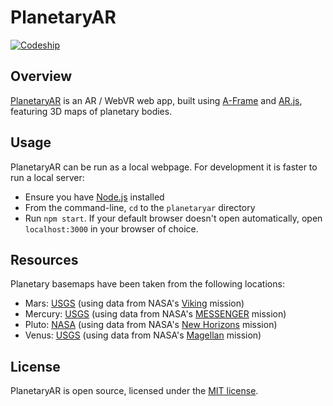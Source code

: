 # PlanetaryAR

[![Codeship](https://img.shields.io/codeship/d6c1ddd0-16a3-0132-5f85-2e35c05e22b1.svg)](https://app.codeship.com/projects/208744)

## Overview
[PlanetaryAR](http://codemacabre.com/prj/planetaryar/) is an AR / WebVR web app, built using [A-Frame](https://a-frame.io/) and [AR.js](https://github.com/jeromeetienne/AR.js), featuring 3D maps of planetary bodies.

## Usage
PlanetaryAR can be run as a local webpage. For development it is faster to run a local server:
+ Ensure you have [Node.js](https://nodejs.org/) installed
+ From the command-line, `cd` to the `planetaryar` directory
+ Run `npm start`. If your default browser doesn't open automatically, open `localhost:3000` in your browser of choice.

## Resources
Planetary basemaps have been taken from the following locations:
+ Mars: [USGS](https://astrogeology.usgs.gov/search/map/Mars/Viking/MDIM21/Mars_Viking_MDIM21_ClrMosaic_global_232m) (using data from NASA's [Viking](https://www.nasa.gov/mission_pages/viking) mission)
+ Mercury: [USGS](https://astrogeology.usgs.gov/search/map/Mercury/Messenger/Global/Mercury_MESSENGER_MDIS_Basemap_BDR_Mosaic_Global_166m) (using data from NASA's [MESSENGER](https://www.nasa.gov/mission_pages/messenger/main/index.html) mission)
+ Pluto: [NASA](https://www.nasa.gov/image-feature/pluto-global-color-map) (using data from NASA's [New Horizons](https://www.nasa.gov/mission_pages/newhorizons/main/index.html) mission)
+ Venus: [USGS](https://astrogeology.usgs.gov/search/details/Venus/Magellan/Colorized/Venus_Magellan_C3-MDIR_Colorized_Global_Mosaic_4641m) (using data from NASA's [Magellan](http://solarsystem.nasa.gov/missions/magellan) mission)

## License
PlanetaryAR is open source, licensed under the [MIT license](https://github.com/CodeMacabre/marsar/blob/master/LICENSE.md).
